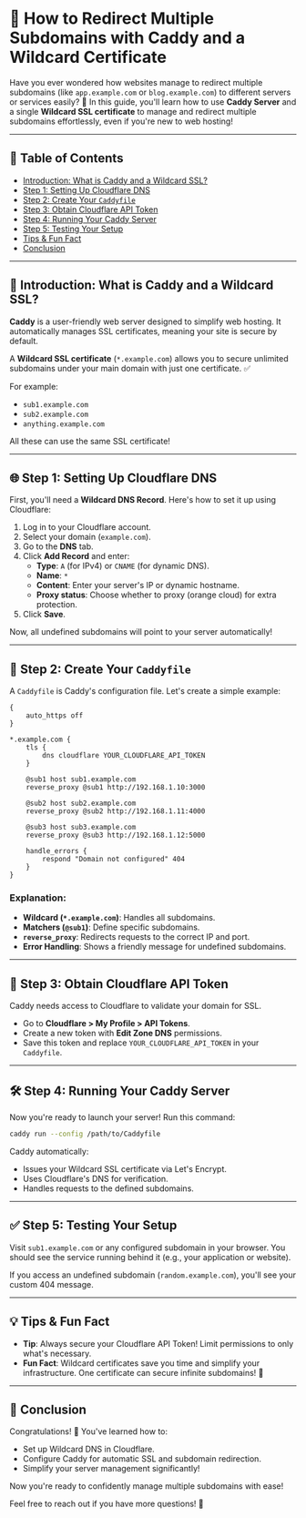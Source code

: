 # 🚀 **How to Redirect Multiple Subdomains with Caddy and a Wildcard Certificate**

Have you ever wondered how websites manage to redirect multiple subdomains (like `app.example.com` or `blog.example.com`) to different servers or services easily? 🤔 In this guide, you'll learn how to use **Caddy Server** and a single **Wildcard SSL certificate** to manage and redirect multiple subdomains effortlessly, even if you're new to web hosting!

---

## 📖 **Table of Contents**

- [Introduction: What is Caddy and a Wildcard SSL?](#introduction-what-is-caddy-and-a-wildcard-ssl)
- [Step 1: Setting Up Cloudflare DNS](#step-1-setting-up-cloudflare-dns)
- [Step 2: Create Your `Caddyfile`](#step-2-create-your-caddyfile)
- [Step 3: Obtain Cloudflare API Token](#step-3-obtain-cloudflare-api-token)
- [Step 4: Running Your Caddy Server](#step-4-running-your-caddy-server)
- [Step 5: Testing Your Setup](#step-5-testing-your-setup)
- [Tips & Fun Fact](#tips--fun-fact)
- [Conclusion](#conclusion)

---

## 🎯 **Introduction: What is Caddy and a Wildcard SSL?**

**Caddy** is a user-friendly web server designed to simplify web hosting. It automatically manages SSL certificates, meaning your site is secure by default.

A **Wildcard SSL certificate** (`*.example.com`) allows you to secure unlimited subdomains under your main domain with just one certificate. ✅

For example:
- `sub1.example.com`
- `sub2.example.com`
- `anything.example.com`

All these can use the same SSL certificate!

---

## 🌐 **Step 1: Setting Up Cloudflare DNS**

First, you'll need a **Wildcard DNS Record**. Here's how to set it up using Cloudflare:

1. Log in to your Cloudflare account.
2. Select your domain (`example.com`).
3. Go to the **DNS** tab.
4. Click **Add Record** and enter:
    - **Type**: `A` (for IPv4) or `CNAME` (for dynamic DNS).
    - **Name**: `*`
    - **Content**: Enter your server's IP or dynamic hostname.
    - **Proxy status**: Choose whether to proxy (orange cloud) for extra protection.
5. Click **Save**.

Now, all undefined subdomains will point to your server automatically!

---

## 📄 **Step 2: Create Your `Caddyfile`**

A `Caddyfile` is Caddy's configuration file. Let's create a simple example:

```plaintext
{
    auto_https off
}

*.example.com {
    tls {
        dns cloudflare YOUR_CLOUDFLARE_API_TOKEN
    }

    @sub1 host sub1.example.com
    reverse_proxy @sub1 http://192.168.1.10:3000

    @sub2 host sub2.example.com
    reverse_proxy @sub2 http://192.168.1.11:4000

    @sub3 host sub3.example.com
    reverse_proxy @sub3 http://192.168.1.12:5000

    handle_errors {
        respond "Domain not configured" 404
    }
}
```

### Explanation:
- **Wildcard (`*.example.com`)**: Handles all subdomains.
- **Matchers (`@sub1`)**: Define specific subdomains.
- **`reverse_proxy`**: Redirects requests to the correct IP and port.
- **Error Handling**: Shows a friendly message for undefined subdomains.

---

## 🔑 **Step 3: Obtain Cloudflare API Token**

Caddy needs access to Cloudflare to validate your domain for SSL.

- Go to **Cloudflare > My Profile > API Tokens**.
- Create a new token with **Edit Zone DNS** permissions.
- Save this token and replace `YOUR_CLOUDFLARE_API_TOKEN` in your `Caddyfile`.

---

## 🛠️ **Step 4: Running Your Caddy Server**

Now you're ready to launch your server! Run this command:

```bash
caddy run --config /path/to/Caddyfile
```

Caddy automatically:
- Issues your Wildcard SSL certificate via Let's Encrypt.
- Uses Cloudflare's DNS for verification.
- Handles requests to the defined subdomains.

---

## ✅ **Step 5: Testing Your Setup**

Visit `sub1.example.com` or any configured subdomain in your browser. You should see the service running behind it (e.g., your application or website).

If you access an undefined subdomain (`random.example.com`), you'll see your custom 404 message.

---

## 💡 **Tips & Fun Fact**

- **Tip**: Always secure your Cloudflare API Token! Limit permissions to only what's necessary.
- **Fun Fact**: Wildcard certificates save you time and simplify your infrastructure. One certificate can secure infinite subdomains! 🌟

---

## 🎉 **Conclusion**

Congratulations! 🎊 You've learned how to:
- Set up Wildcard DNS in Cloudflare.
- Configure Caddy for automatic SSL and subdomain redirection.
- Simplify your server management significantly!

Now you're ready to confidently manage multiple subdomains with ease!

Feel free to reach out if you have more questions! 🚀

